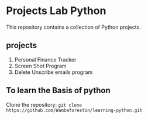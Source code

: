 # Projects Lab Python

This repository contains a collection of Python projects.

## projects

1. Personal Finance Tracker
2. Screen Shot Program
3. Delete Unscribe emails program

## To learn the Basis of python

Clone the repository: `git clone https://github.com/Wambaforestin/learning-python.git`

